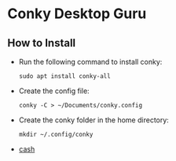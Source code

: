 # Conky Desktop Guru
## How to Install
   - Run the following command to install conky:

         sudo apt install conky-all
   - Create the config file:
   
         conky -C > ~/Documents/conky.config
   - Create the conky folder in the home directory:
  
         mkdir ~/.config/conky
   - [cash](https://github.com/moabdrabou/CS50x_2021/blob/main/PSET1/cash.c)

